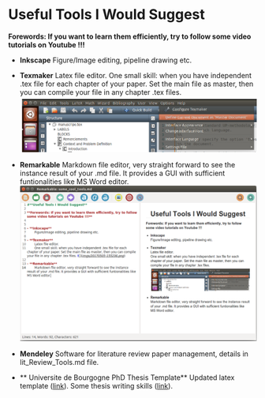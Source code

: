# **Useful Tools I Would Suggest**

**Forewords: If you want to learn them efficiently, try to follow some video tutorials on Youtube !!!**


- **Inkscape** 
	Figure/Image editing, pipeline drawing etc.
	
- **Texmaker**
	Latex file editor. 
	One small skill: when you have independent .tex file for each chapter of your paper. Set the main file as master, then you can compile your file in any chapter .tex files. ![](imgs/20170505-155236.png)
	
- **Remarkable**
	Markdown file editor, very straight forward to see the instance result of your .md file. It provides a GUI with sufficient funtionalities like MS Word editor.![](imgs/20170505-155953.png)
	
- **Mendeley**
	Software for literature review paper management, details in lit_Review_Tools.md file.

- ** Universite de Bourgogne PhD Thesis Template**
	Updated latex template ([link](http://www.multiagent.fr/ThesisStyle#Style_for_UB)).
	Some thesis writing skills ([link](https://github.com/CansenJIANG/mustReadPapers/blob/master/PhD_Thesis_Writing_Skills.pdf)).

